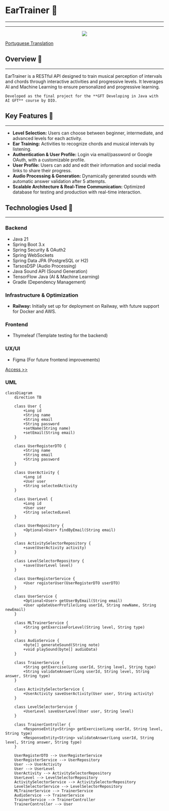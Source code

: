 # EarTrainer 🎵
---
---

<p align="center">
<img loading="lazy" src="http://img.shields.io/static/v1?label=STATUS&message=UNDER_DEVELOPMENT&color=GREEN&style=for-the-badge"/>
</p>

[Portuguese Translation](https://github.com/lelia-salles/eartrainer/blob/main/eartraining/eartrainer/README.md)

## Overview 👀
---
EarTrainer is a RESTful API designed to train musical perception of intervals and chords through interactive activities and progressive levels. It leverages AI and Machine Learning to ensure personalized and progressive learning.

```Developed as the final project for the **GFT Developing in Java with AI GFT** course by DIO.```

## Key Features 🔆
---
- **Level Selection:** Users can choose between beginner, intermediate, and advanced levels for each activity.
- **Ear Training:** Activities to recognize chords and musical intervals by listening.
- **Authentication & User Profile:** Login via email/password or Google OAuth, with a customizable profile.
- **User Profile:** Users can add and edit their information and social media links to share their progress.
- **Audio Processing & Generation:** Dynamically generated sounds with automatic answer validation after 5 attempts.
- **Scalable Architecture & Real-Time Communication:** Optimized database for testing and production with real-time interaction.

## Technologies Used 💾
---
### Backend
- Java 21
- Spring Boot 3.x
- Spring Security & OAuth2
- Spring WebSockets
- Spring Data JPA (PostgreSQL or H2)
- TarsosDSP (Audio Processing)
- Java Sound API (Sound Generation)
- TensorFlow Java (AI & Machine Learning)
- Gradle (Dependency Management)

### Infrastructure & Optimization
- **Railway:** Initially set up for deployment on Railway, with future support for Docker and AWS.

### Frontend
- Thymeleaf (Template testing for the backend)

### UX/UI
- Figma (For future frontend improvements)

[Access >>](https://www.figma.com/design/nWdoJYqm70ZisZ8qdeG17V/EarTrainer?node-id=0-1&t=5aYB5z8hnFgClNc2-1)

### UML

```mermaid
classDiagram
    direction TB
    
    class User {
        +Long id
        +String name
        +String email
        +String password
        +setName(String name)
        +setEmail(String email)
    }
    
    class UserRegisterDTO {
        +String name
        +String email
        +String password
    }

    class UserActivity {
        +Long id
        +User user
        +String selectedActivity
    }
    
    class UserLevel {
        +Long id
        +User user
        +String selectedLevel
    }
    
    class UserRepository {
        +Optional<User> findByEmail(String email)
    }

    class ActivitySelectorRepository {
        +save(UserActivity activity)
    }

    class LevelSelectorRepository {
        +save(UserLevel level)
    }

    class UserRegisterService {
        +User registerUser(UserRegisterDTO userDTO)
    }
    
    class UserService {
        +Optional<User> getUserByEmail(String email)
        +User updateUserProfile(Long userId, String newName, String newEmail)
    }

    class MLTrainerService {
        +String getExerciseForLevel(String level, String type)
    }

    class AudioService {
        +byte[] generateSound(String note)
        +void playSound(byte[] audioData)
    }

    class TrainerService {
        +String getExercise(Long userId, String level, String type)
        +String validateAnswer(Long userId, String level, String answer, String type)
    }

    class ActivitySelectorService {
        +UserActivity saveUserActivity(User user, String activity)
    }

    class LevelSelectorService {
        +UserLevel saveUserLevel(User user, String level)
    }

    class TrainerController {
        +ResponseEntity<String> getExercise(Long userId, String level, String type)
        +ResponseEntity<String> validateAnswer(Long userId, String level, String answer, String type)
    }

    UserRegisterDTO --> UserRegisterService
    UserRegisterService --> UserRepository
    User --> UserActivity
    User --> UserLevel
    UserActivity --> ActivitySelectorRepository
    UserLevel --> LevelSelectorRepository
    ActivitySelectorService --> ActivitySelectorRepository
    LevelSelectorService --> LevelSelectorRepository
    MLTrainerService --> TrainerService
    AudioService --> TrainerService
    TrainerService --> TrainerController
    TrainerController --> User
```
